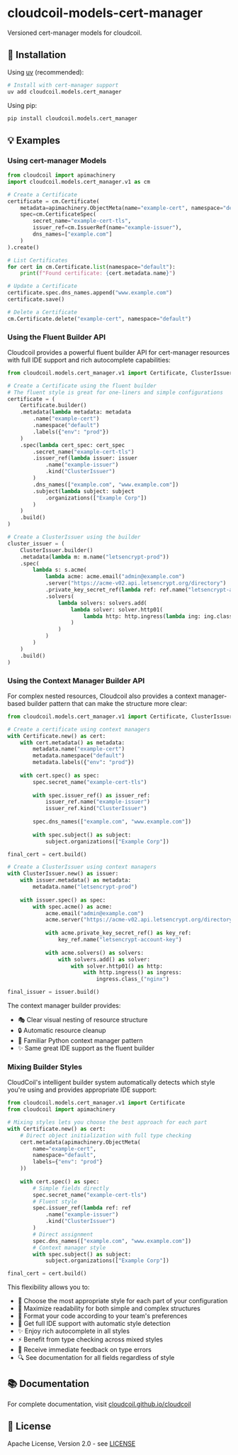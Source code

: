 # cloudcoil-models-cert-manager

Versioned cert-manager models for cloudcoil.
## 🔧 Installation

Using [uv](https://github.com/astral-sh/uv) (recommended):

```bash
# Install with cert-manager support
uv add cloudcoil.models.cert_manager
```

Using pip:

```bash
pip install cloudcoil.models.cert_manager
```

## 💡 Examples

### Using cert-manager Models

```python
from cloudcoil import apimachinery
import cloudcoil.models.cert_manager.v1 as cm

# Create a Certificate
certificate = cm.Certificate(
    metadata=apimachinery.ObjectMeta(name="example-cert", namespace="default"),
    spec=cm.CertificateSpec(
        secret_name="example-cert-tls",
        issuer_ref=cm.IssuerRef(name="example-issuer"),
        dns_names=["example.com"]
    )
).create()

# List Certificates
for cert in cm.Certificate.list(namespace="default"):
    print(f"Found certificate: {cert.metadata.name}")

# Update a Certificate
certificate.spec.dns_names.append("www.example.com")
certificate.save()

# Delete a Certificate
cm.Certificate.delete("example-cert", namespace="default")
```

### Using the Fluent Builder API

Cloudcoil provides a powerful fluent builder API for cert-manager resources with full IDE support and rich autocomplete capabilities:

```python
from cloudcoil.models.cert_manager.v1 import Certificate, ClusterIssuer

# Create a Certificate using the fluent builder
# The fluent style is great for one-liners and simple configurations
certificate = (
    Certificate.builder()
    .metadata(lambda metadata: metadata
        .name("example-cert")
        .namespace("default")
        .labels({"env": "prod"})
    )
    .spec(lambda cert_spec: cert_spec
        .secret_name("example-cert-tls")
        .issuer_ref(lambda issuer: issuer
            .name("example-issuer")
            .kind("ClusterIssuer")
        )
        .dns_names(["example.com", "www.example.com"])
        .subject(lambda subject: subject
            .organizations(["Example Corp"])
        )
    )
    .build()
)

# Create a ClusterIssuer using the builder
cluster_issuer = (
    ClusterIssuer.builder()
    .metadata(lambda m: m.name("letsencrypt-prod"))
    .spec(
        lambda s: s.acme(
            lambda acme: acme.email("admin@example.com")
            .server("https://acme-v02.api.letsencrypt.org/directory")
            .private_key_secret_ref(lambda ref: ref.name("letsencrypt-account-key"))
            .solvers(
                lambda solvers: solvers.add(
                    lambda solver: solver.http01(
                        lambda http: http.ingress(lambda ing: ing.class_("nginx"))
                    )
                )
            )
        )
    )
    .build()
)
```

### Using the Context Manager Builder API

For complex nested resources, Cloudcoil also provides a context manager-based builder pattern that can make the structure more clear:

```python
from cloudcoil.models.cert_manager.v1 import Certificate, ClusterIssuer

# Create a certificate using context managers
with Certificate.new() as cert:
    with cert.metadata() as metadata:
        metadata.name("example-cert")
        metadata.namespace("default")
        metadata.labels({"env": "prod"})
    
    with cert.spec() as spec:
        spec.secret_name("example-cert-tls")
        
        with spec.issuer_ref() as issuer_ref:
            issuer_ref.name("example-issuer")
            issuer_ref.kind("ClusterIssuer")
        
        spec.dns_names(["example.com", "www.example.com"])
        
        with spec.subject() as subject:
            subject.organizations(["Example Corp"])

final_cert = cert.build()

# Create a ClusterIssuer using context managers
with ClusterIssuer.new() as issuer:
    with issuer.metadata() as metadata:
        metadata.name("letsencrypt-prod")
    
    with issuer.spec() as spec:
        with spec.acme() as acme:
            acme.email("admin@example.com")
            acme.server("https://acme-v02.api.letsencrypt.org/directory")
            
            with acme.private_key_secret_ref() as key_ref:
                key_ref.name("letsencrypt-account-key")
            
            with acme.solvers() as solvers:
                with solvers.add() as solver:
                    with solver.http01() as http:
                        with http.ingress() as ingress:
                            ingress.class_("nginx")

final_issuer = issuer.build()
```

The context manager builder provides:
- 🎭 Clear visual nesting of resource structure
- 🔒 Automatic resource cleanup
- 🎯 Familiar Python context manager pattern
- ✨ Same great IDE support as the fluent builder

### Mixing Builder Styles

CloudCoil's intelligent builder system automatically detects which style you're using and provides appropriate IDE support:

```python
from cloudcoil.models.cert_manager.v1 import Certificate
from cloudcoil import apimachinery

# Mixing styles lets you choose the best approach for each part
with Certificate.new() as cert:
    # Direct object initialization with full type checking
    cert.metadata(apimachinery.ObjectMeta(
        name="example-cert",
        namespace="default",
        labels={"env": "prod"}
    ))
    
    with cert.spec() as spec:
        # Simple fields directly
        spec.secret_name("example-cert-tls")
        # Fluent style
        spec.issuer_ref(lambda ref: ref
            .name("example-issuer")
            .kind("ClusterIssuer")
        )
        # Direct assignment
        spec.dns_names(["example.com", "www.example.com"])
        # Context manager style
        with spec.subject() as subject:
            subject.organizations(["Example Corp"])

final_cert = cert.build()
```

This flexibility allows you to:
- 🔀 Choose the most appropriate style for each part of your configuration
- 📖 Maximize readability for both simple and complex structures
- 🎨 Format your code according to your team's preferences
- 🧠 Get full IDE support with automatic style detection
- ✨ Enjoy rich autocomplete in all styles
- ⚡ Benefit from type checking across mixed styles
- 🎯 Receive immediate feedback on type errors
- 🔍 See documentation for all fields regardless of style

## 📚 Documentation

For complete documentation, visit [cloudcoil.github.io/cloudcoil](https://cloudcoil.github.io/cloudcoil)

## 📜 License

Apache License, Version 2.0 - see [LICENSE](LICENSE)
